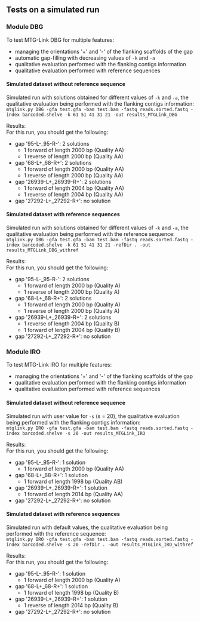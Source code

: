 ## Tests on a simulated run

### Module DBG

To test MTG-Link DBG for multiple features:  
* managing the orientations '+' and '-' of the flanking scaffolds of the gap  
* automatic gap-filling with decreasing values of `-k` and `-a`  
* qualitative evaluation performed with the flanking contigs information  
* qualitative evaluation performed with reference sequences

#### Simulated dataset without reference sequence

Simulated run with solutions obtained for different values of `-k` and `-a`, the qualitative evaluation being performed with the flanking contigs information:  
`mtglink.py DBG -gfa test.gfa -bam test.bam -fastq reads.sorted.fastq -index barcoded.shelve -k 61 51 41 31 21 -out results_MTGLink_DBG`  

Results:  
For this run, you should get the following:  
* gap '95-L-_95-R-': 2 solutions
    * 1 forward of length 2000 bp (Quality AA)  
    * 1 reverse of length 2000 bp (Quality AA)  
* gap '68-L+_68-R+': 2 solutions 
    * 1 forward of length 2000 bp (Quality AA)  
    * 1 reverse of length 2000 bp (Quality AA)  
* gap '26939-L+_26939-R+': 2 solutions
    * 1 forward of length 2004 bp (Quality AA)  
    * 1 reverse of length 2004 bp (Quality AA)  
* gap '27292-L+_27292-R+': no solution

#### Simulated dataset with reference sequences

Simulated run with solutions obtained for different values of `-k` and `-a`, the qualitative evaluation being performed with the reference sequence:  
`mtglink.py DBG -gfa test.gfa -bam test.bam -fastq reads.sorted.fastq -index barcoded.shelve -k 61 51 41 31 21 -refDir . -out results_MTGLink_DBG_withref`

Results:  
For this run, you should get the following:  
* gap '95-L-_95-R-': 2 solutions
    * 1 forward of length 2000 bp (Quality A)  
    * 1 reverse of length 2000 bp (Quality A)  
* gap '68-L+_68-R+': 2 solutions  
    * 1 forward of length 2000 bp (Quality A)  
    * 1 reverse of length 2000 bp (Quality A)  
* gap '26939-L+_26939-R+': 2 solutions
    * 1 reverse of length 2004 bp (Quality B)  
    * 1 forward of length 2004 bp (Quality B)  
* gap '27292-L+_27292-R+': no solution

### Module IRO

To test MTG-Link IRO for multiple features:  
* managing the orientations '+' and '-' of the flanking scaffolds of the gap  
* qualitative evaluation performed with the flanking contigs information  
* qualitative evaluation performed with reference sequences

#### Simulated dataset without reference sequence

Simulated run with user value for `-s` (s = 20), the qualitative evaluation being performed with the flanking contigs information:  
`mtglink.py IRO -gfa test.gfa -bam test.bam -fastq reads.sorted.fastq -index barcoded.shelve -s 20 -out results_MTGLink_IRO`  

Results:  
For this run, you should get the following:  
* gap '95-L-_95-R-': 1 solution
    * 1 forward of length 2000 bp (Quality AA)  
* gap '68-L+_68-R+': 1 solution 
    * 1 forward of length 1998 bp (Quality AB)  
* gap '26939-L+_26939-R+': 1 solution
    * 1 forward of length 2014 bp (Quality AA)  
* gap '27292-L+_27292-R+': no solution

#### Simulated dataset with reference sequences

Simulated run with default values, the qualitative evaluation being performed with the reference sequence:  
`mtglink.py IRO -gfa test.gfa -bam test.bam -fastq reads.sorted.fastq -index barcoded.shelve -s 20 -refDir . -out results_MTGLink_IRO_withref`

Results:  
For this run, you should get the following:  
* gap '95-L-_95-R-': 1 solution
    * 1 forward of length 2000 bp (Quality A)  
* gap '68-L+_68-R+': 1 solution  
    * 1 forward of length 1998 bp (Quality B)  
* gap '26939-L+_26939-R+': 1 solution
    * 1 reverse of length 2014 bp (Quality B)  
* gap '27292-L+_27292-R+': no solution